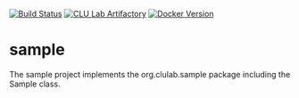 <!-- [![Maven Central](https://img.shields.io/maven-central/v/org.clulab/sample?logo=apachemaven)](https://mvnrepository.com/artifact/org.clulab/sample) -->
<!-- A real query requires the profession edition of Artifactory. -->
[![Build Status](https://github.com/kwalcock/sample/workflows/sample%20CI/badge.svg)](https://github.com/clulab/sample/actions)
[![CLU Lab Artifactory](https://img.shields.io/badge/artifactory-1.0.0-blue.svg?logo=jfrog)](http://artifactory.cs.arizona.edu:8081/artifactory/webapp/#/artifacts/browse/tree/General/sbt-release/org/clulab/sample/1.0.0)
[![Docker Version](https://shields.io/docker/v/clulab/sample?sort=semver&label=docker&logo=docker)](https://hub.docker.com/r/clulab/sample/tags)

# sample

The sample project implements the org.clulab.sample package including the Sample class.
